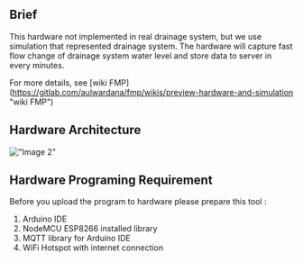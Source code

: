 ## Brief
This hardware not implemented in real drainage system, but we use simulation that represented drainage system. The hardware will capture fast flow change of drainage system water level and store data to server in every minutes.

For more details, see [wiki FMP] (https://gitlab.com/aulwardana/fmp/wikis/preview-hardware-and-simulation "wiki FMP")

## Hardware Architecture
!["Image 2"](https://s19.postimg.org/5yvlzryxf/Flood_Monitoring_Device_bb.jpg)


## Hardware Programing Requirement
Before you upload the program to hardware please prepare this tool :
1. Arduino IDE
2. NodeMCU ESP8266 installed library
3. MQTT library for Arduino IDE
4. WiFi Hotspot with internet connection